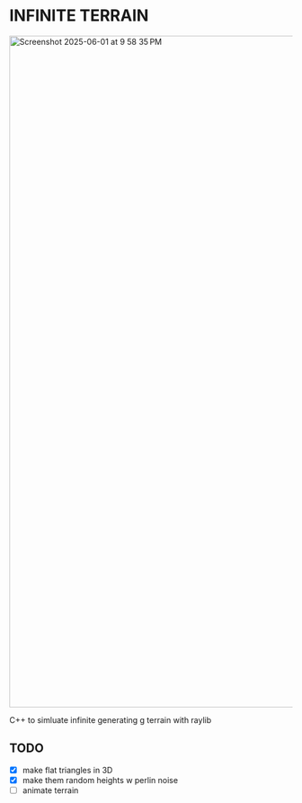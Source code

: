 # INFINITE TERRAIN

<img width="1195" alt="Screenshot 2025-06-01 at 9 58 35 PM" src="https://github.com/user-attachments/assets/bd55c7e8-3b6e-4bbf-a2a7-f834f22ba3db" />

C++ to simluate infinite generating
g terrain with raylib

## TODO

- [x] make flat triangles in 3D
- [x] make them random heights w perlin noise
- [ ] animate terrain

